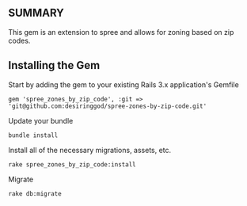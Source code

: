SUMMARY
-------

This gem is an extension to spree and allows for zoning based on zip codes. 


Installing the Gem
-------------

Start by adding the gem to your existing Rails 3.x application's Gemfile

    gem 'spree_zones_by_zip_code', :git => 'git@github.com:desiringgod/spree-zones-by-zip-code.git'

Update your bundle

    bundle install

Install all of the necessary migrations, assets, etc.

    rake spree_zones_by_zip_code:install

Migrate

    rake db:migrate

